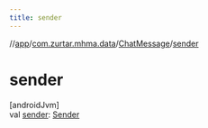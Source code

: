 ```yaml
---
title: sender
---
```

//[app](../../../index.html)/[com.zurtar.mhma.data](../index.html)/[ChatMessage](index.html)/[sender](sender.html)



# sender



[androidJvm]\
val [sender](sender.html): [Sender](../../com.zurtar.mhma.chatbot/-sender/index.html)



